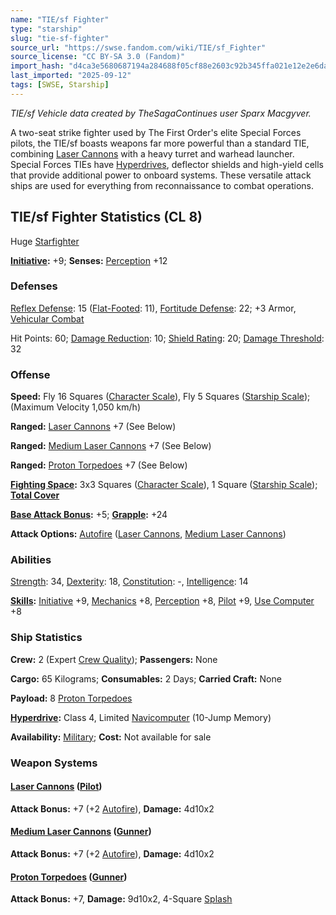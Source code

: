 ```yaml
---
name: "TIE/sf Fighter"
type: "starship"
slug: "tie-sf-fighter"
source_url: "https://swse.fandom.com/wiki/TIE/sf_Fighter"
source_license: "CC BY-SA 3.0 (Fandom)"
import_hash: "d4ca3e5680687194a284688f05cf88e2603c92b345ffa021e12e2e6dafc2eb6d"
last_imported: "2025-09-12"
tags: [SWSE, Starship]
---
```

*TIE/sf Vehicle data created by TheSagaContinues user Sparx Macgyver.*

A two-seat strike fighter used by The First Order's elite Special Forces pilots, the TIE/sf boasts weapons far more powerful than a standard TIE, combining [Laser Cannons](https://swse.fandom.com/wiki/Laser_Cannons) with a heavy turret and warhead launcher. Special Forces TIEs have [Hyperdrives](https://swse.fandom.com/wiki/Hyperdrives), deflector shields and high-yield cells that provide additional power to onboard systems. These versatile attack ships are used for everything from reconnaissance to combat operations.

## TIE/sf Fighter Statistics (CL 8)
Huge [Starfighter](https://swse.fandom.com/wiki/Starfighter)

**[Initiative](https://swse.fandom.com/wiki/Initiative):** +9; **Senses:** [Perception](https://swse.fandom.com/wiki/Perception) +12
### Defenses
[Reflex Defense](https://swse.fandom.com/wiki/Reflex_Defense_(Vehicles)): 15 ([Flat-Footed](https://swse.fandom.com/wiki/Flat-Footed): 11), [Fortitude Defense](https://swse.fandom.com/wiki/Fortitude_Defense_(Vehicles)): 22; +3 Armor, [Vehicular Combat](https://swse.fandom.com/wiki/Vehicular_Combat)

Hit Points: 60; [Damage Reduction](https://swse.fandom.com/wiki/Damage_Reduction): 10; [Shield Rating](https://swse.fandom.com/wiki/Shield_Rating): 20; [Damage Threshold](https://swse.fandom.com/wiki/Damage_Threshold_(Vehicles)): 32
### Offense
**Speed:** Fly 16 Squares ([Character Scale](https://swse.fandom.com/wiki/Character_Scale)), Fly 5 Squares ([Starship Scale](https://swse.fandom.com/wiki/Starship_Scale)); (Maximum Velocity 1,050 km/h)

**Ranged:** [Laser Cannons](https://swse.fandom.com/wiki/Laser_Cannons) +7 (See Below)

**Ranged:** [Medium Laser Cannons](https://swse.fandom.com/wiki/Medium_Laser_Cannons) +7 (See Below)

**Ranged:** [Proton Torpedoes](https://swse.fandom.com/wiki/Proton_Torpedoes) +7 (See Below)

**[Fighting Space](https://swse.fandom.com/wiki/Fighting_Space):** 3x3 Squares ([Character Scale](https://swse.fandom.com/wiki/Character_Scale)), 1 Square ([Starship Scale](https://swse.fandom.com/wiki/Starship_Scale)); **[Total Cover](https://swse.fandom.com/wiki/Total_Cover)**

**[Base Attack Bonus](https://swse.fandom.com/wiki/Base_Attack_Bonus):** +5; **[Grapple](https://swse.fandom.com/wiki/Grapple):** +24

**Attack Options:** [Autofire](https://swse.fandom.com/wiki/Autofire_(Vehicle_Combat)) ([Laser Cannons](https://swse.fandom.com/wiki/Laser_Cannons), [Medium Laser Cannons](https://swse.fandom.com/wiki/Medium_Laser_Cannons))
### Abilities
[Strength](https://swse.fandom.com/wiki/Strength): 34, [Dexterity](https://swse.fandom.com/wiki/Dexterity): 18, [Constitution](https://swse.fandom.com/wiki/Constitution): -, [Intelligence](https://swse.fandom.com/wiki/Intelligence): 14

**[Skills](https://swse.fandom.com/wiki/Skills):** [Initiative](https://swse.fandom.com/wiki/Initiative) +9, [Mechanics](https://swse.fandom.com/wiki/Mechanics) +8, [Perception](https://swse.fandom.com/wiki/Perception) +8, [Pilot](https://swse.fandom.com/wiki/Pilot) +9, [Use Computer](https://swse.fandom.com/wiki/Use_Computer) +8
### Ship Statistics
**Crew:** 2 (Expert [Crew Quality](https://swse.fandom.com/wiki/Crew_Quality)); **Passengers:** None

**Cargo:** 65 Kilograms; **Consumables:** 2 Days; **Carried Craft:** None

**Payload:** 8 [Proton Torpedoes](https://swse.fandom.com/wiki/Proton_Torpedoes)

**[Hyperdrive](https://swse.fandom.com/wiki/Hyperdrive):** Class 4, Limited [Navicomputer](https://swse.fandom.com/wiki/Navicomputer) (10-Jump Memory)

**Availability:** [Military](https://swse.fandom.com/wiki/Military); **Cost:** Not available for sale
### Weapon Systems
#### **[Laser Cannons](https://swse.fandom.com/wiki/Laser_Cannons) ([Pilot](https://swse.fandom.com/wiki/Pilot_(Vehicle_Combat)))**
**Attack Bonus:** +7 (+2 [Autofire](https://swse.fandom.com/wiki/Autofire_(Vehicle_Combat))), **Damage:** 4d10x2

#### **[Medium Laser Cannons](https://swse.fandom.com/wiki/Medium_Laser_Cannons) ([Gunner](https://swse.fandom.com/wiki/Gunner))**
**Attack Bonus:** +7 (+2 [Autofire](https://swse.fandom.com/wiki/Autofire_(Vehicle_Combat))), **Damage:** 4d10x2
#### **[Proton Torpedoes](https://swse.fandom.com/wiki/Proton_Torpedoes) ([Gunner](https://swse.fandom.com/wiki/Gunner))**
**Attack Bonus:** +7, **Damage:** 9d10x2, 4-Square [Splash](https://swse.fandom.com/wiki/Splash)